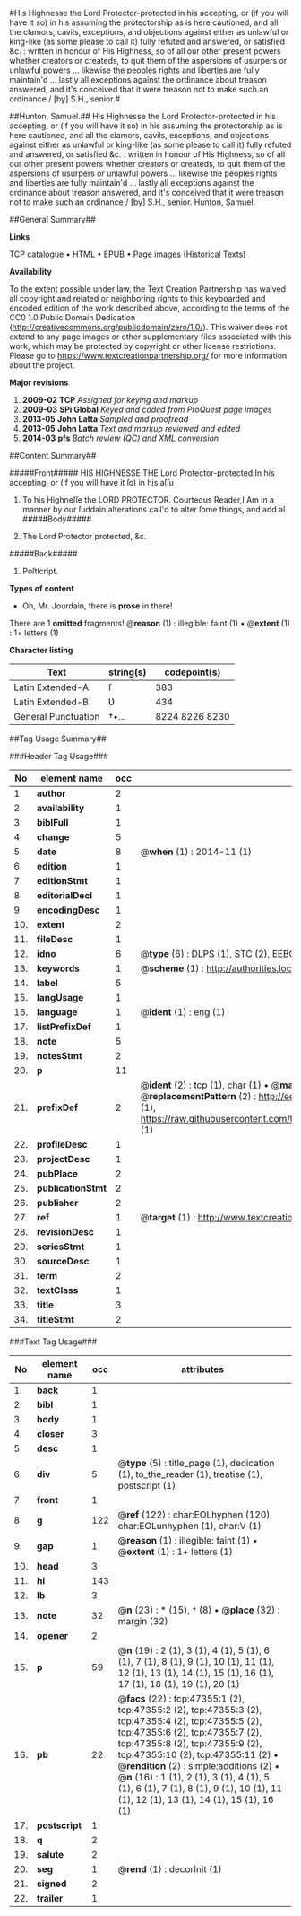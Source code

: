 #His Highnesse the Lord Protector-protected in his accepting, or (if you will have it so) in his assuming the protectorship as is here cautioned, and all the clamors, cavils, exceptions, and objections against either as unlawful or king-like (as some please to call it) fully refuted and answered, or satisfied &c. : written in honour of His Highness, so of all our other present powers whether creators or createds, to quit them of the aspersions of usurpers or unlawful powers ... likewise the peoples rights and liberties are fully maintain'd ... lastly all exceptions against the ordinance about treason answered, and it's conceived that it were treason not to make such an ordinance / [by] S.H., senior.#

##Hunton, Samuel.##
His Highnesse the Lord Protector-protected in his accepting, or (if you will have it so) in his assuming the protectorship as is here cautioned, and all the clamors, cavils, exceptions, and objections against either as unlawful or king-like (as some please to call it) fully refuted and answered, or satisfied &c. : written in honour of His Highness, so of all our other present powers whether creators or createds, to quit them of the aspersions of usurpers or unlawful powers ... likewise the peoples rights and liberties are fully maintain'd ... lastly all exceptions against the ordinance about treason answered, and it's conceived that it were treason not to make such an ordinance / [by] S.H., senior.
Hunton, Samuel.

##General Summary##

**Links**

[TCP catalogue](http://www.ota.ox.ac.uk/tcp/)  • 
[HTML](http://tei.it.ox.ac.uk/tcp/Texts-HTML/free/A45/A45218.html)  • 
[EPUB](http://tei.it.ox.ac.uk/tcp/Texts-EPUB/free/A45/A45218.epub) • 
[Page images (Historical Texts)](https://historicaltexts.jisc.ac.uk/eebo-11299845e)

**Availability**

To the extent possible under law, the Text Creation Partnership has waived all copyright and related or neighboring rights to this keyboarded and encoded edition of the work described above, according to the terms of the CC0 1.0 Public Domain Dedication (http://creativecommons.org/publicdomain/zero/1.0/). This waiver does not extend to any page images or other supplementary files associated with this work, which may be protected by copyright or other license restrictions. Please go to https://www.textcreationpartnership.org/ for more information about the project.

**Major revisions**

1. __2009-02__ __TCP__ *Assigned for keying and markup*
1. __2009-03__ __SPi Global__ *Keyed and coded from ProQuest page images*
1. __2013-05__ __John Latta__ *Sampled and proofread*
1. __2013-05__ __John Latta__ *Text and markup reviewed and edited*
1. __2014-03__ __pfs__ *Batch review (QC) and XML conversion*

##Content Summary##

#####Front#####
HIS HIGHNESSE THE Lord Protector-protected:In his accepting, or (if you will have it ſo) in his aſſu
1. To his Highneſſe the LORD PROTECTOR.
Courteous Reader,I Am in a manner by our ſuddain alterations call'd to alter ſome things, and add al
#####Body#####

1. The Lord Protector protected, &c.

#####Back#####

1. Poſtſcript.

**Types of content**

  * Oh, Mr. Jourdain, there is **prose** in there!

There are 1 **omitted** fragments! 
 @__reason__ (1) : illegible: faint (1)  •  @__extent__ (1) : 1+ letters (1)

**Character listing**


|Text|string(s)|codepoint(s)|
|---|---|---|
|Latin Extended-A|ſ|383|
|Latin Extended-B|Ʋ|434|
|General Punctuation|†•…|8224 8226 8230|

##Tag Usage Summary##

###Header Tag Usage###

|No|element name|occ|attributes|
|---|---|---|---|
|1.|__author__|2||
|2.|__availability__|1||
|3.|__biblFull__|1||
|4.|__change__|5||
|5.|__date__|8| @__when__ (1) : 2014-11 (1)|
|6.|__edition__|1||
|7.|__editionStmt__|1||
|8.|__editorialDecl__|1||
|9.|__encodingDesc__|1||
|10.|__extent__|2||
|11.|__fileDesc__|1||
|12.|__idno__|6| @__type__ (6) : DLPS (1), STC (2), EEBO-CITATION (1), OCLC (1), VID (1)|
|13.|__keywords__|1| @__scheme__ (1) : http://authorities.loc.gov/ (1)|
|14.|__label__|5||
|15.|__langUsage__|1||
|16.|__language__|1| @__ident__ (1) : eng (1)|
|17.|__listPrefixDef__|1||
|18.|__note__|5||
|19.|__notesStmt__|2||
|20.|__p__|11||
|21.|__prefixDef__|2| @__ident__ (2) : tcp (1), char (1)  •  @__matchPattern__ (2) : ([0-9\-]+):([0-9IVX]+) (1), (.+) (1)  •  @__replacementPattern__ (2) : http://eebo.chadwyck.com/downloadtiff?vid=$1&page=$2 (1), https://raw.githubusercontent.com/textcreationpartnership/Texts/master/tcpchars.xml#$1 (1)|
|22.|__profileDesc__|1||
|23.|__projectDesc__|1||
|24.|__pubPlace__|2||
|25.|__publicationStmt__|2||
|26.|__publisher__|2||
|27.|__ref__|1| @__target__ (1) : http://www.textcreationpartnership.org/docs/. (1)|
|28.|__revisionDesc__|1||
|29.|__seriesStmt__|1||
|30.|__sourceDesc__|1||
|31.|__term__|2||
|32.|__textClass__|1||
|33.|__title__|3||
|34.|__titleStmt__|2||


###Text Tag Usage###

|No|element name|occ|attributes|
|---|---|---|---|
|1.|__back__|1||
|2.|__bibl__|1||
|3.|__body__|1||
|4.|__closer__|3||
|5.|__desc__|1||
|6.|__div__|5| @__type__ (5) : title_page (1), dedication (1), to_the_reader (1), treatise (1), postscript (1)|
|7.|__front__|1||
|8.|__g__|122| @__ref__ (122) : char:EOLhyphen (120), char:EOLunhyphen (1), char:V (1)|
|9.|__gap__|1| @__reason__ (1) : illegible: faint (1)  •  @__extent__ (1) : 1+ letters (1)|
|10.|__head__|3||
|11.|__hi__|143||
|12.|__lb__|3||
|13.|__note__|32| @__n__ (23) : * (15), † (8)  •  @__place__ (32) : margin (32)|
|14.|__opener__|2||
|15.|__p__|59| @__n__ (19) : 2 (1), 3 (1), 4 (1), 5 (1), 6 (1), 7 (1), 8 (1), 9 (1), 10 (1), 11 (1), 12 (1), 13 (1), 14 (1), 15 (1), 16 (1), 17 (1), 18 (1), 19 (1), 20 (1)|
|16.|__pb__|22| @__facs__ (22) : tcp:47355:1 (2), tcp:47355:2 (2), tcp:47355:3 (2), tcp:47355:4 (2), tcp:47355:5 (2), tcp:47355:6 (2), tcp:47355:7 (2), tcp:47355:8 (2), tcp:47355:9 (2), tcp:47355:10 (2), tcp:47355:11 (2)  •  @__rendition__ (2) : simple:additions (2)  •  @__n__ (16) : 1 (1), 2 (1), 3 (1), 4 (1), 5 (1), 6 (1), 7 (1), 8 (1), 9 (1), 10 (1), 11 (1), 12 (1), 13 (1), 14 (1), 15 (1), 16 (1)|
|17.|__postscript__|1||
|18.|__q__|2||
|19.|__salute__|2||
|20.|__seg__|1| @__rend__ (1) : decorInit (1)|
|21.|__signed__|2||
|22.|__trailer__|1||
